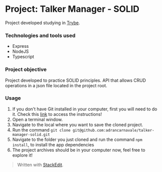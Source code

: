 # Project: Talker Manager - SOLID

Project developed studying in [Trybe](https://www.betrybe.com/).

### Technologies and tools used
- Express
- NodeJS
- Typescript

### Project objective

Project developed to practice SOLID principles. API that allows CRUD operations in a json file located in the project root.

### Usage

1. If you don't have Git installed in your computer, first you will need to do it. Check this [link](https://git-scm.com/book/en/v2/Getting-Started-Installing-Git) to access the instructions!
2. Open a terminal window.
3. Navigate to the local where you want to save the cloned project.
4. Run the command `git clone git@github.com:adrancarnavale/talker-manager-solid.git`
5. Navigate to the folder you just cloned and run the command `npm install`, to install the app dependencies
6. The project archives should be in your computer now, feel free to explore it!

> Written with [StackEdit](https://stackedit.io/).
